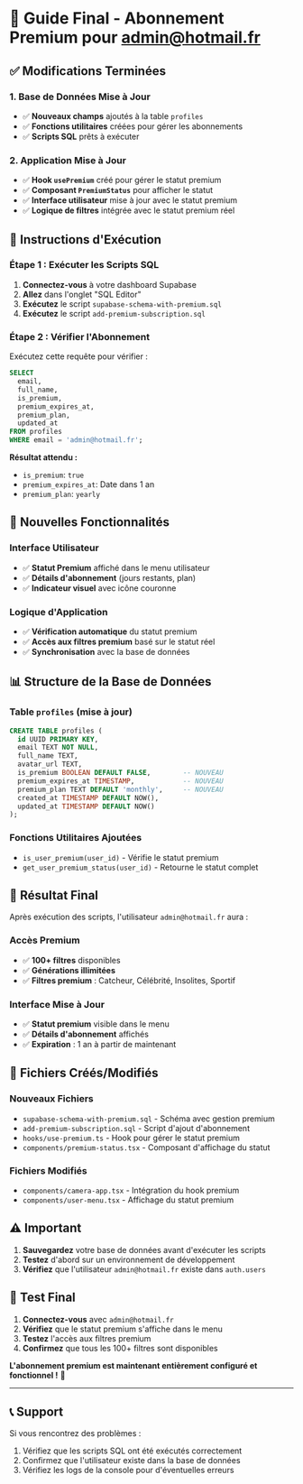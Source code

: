 # 🎯 Guide Final - Abonnement Premium pour admin@hotmail.fr

## ✅ **Modifications Terminées**

### **1. Base de Données Mise à Jour**
- ✅ **Nouveaux champs** ajoutés à la table `profiles`
- ✅ **Fonctions utilitaires** créées pour gérer les abonnements
- ✅ **Scripts SQL** prêts à exécuter

### **2. Application Mise à Jour**
- ✅ **Hook `usePremium`** créé pour gérer le statut premium
- ✅ **Composant `PremiumStatus`** pour afficher le statut
- ✅ **Interface utilisateur** mise à jour avec le statut premium
- ✅ **Logique de filtres** intégrée avec le statut premium réel

## 🚀 **Instructions d'Exécution**

### **Étape 1 : Exécuter les Scripts SQL**

1. **Connectez-vous** à votre dashboard Supabase
2. **Allez** dans l'onglet "SQL Editor"
3. **Exécutez** le script `supabase-schema-with-premium.sql`
4. **Exécutez** le script `add-premium-subscription.sql`

### **Étape 2 : Vérifier l'Abonnement**

Exécutez cette requête pour vérifier :

```sql
SELECT 
  email,
  full_name,
  is_premium,
  premium_expires_at,
  premium_plan,
  updated_at
FROM profiles 
WHERE email = 'admin@hotmail.fr';
```

**Résultat attendu :**
- `is_premium`: `true`
- `premium_expires_at`: Date dans 1 an
- `premium_plan`: `yearly`

## 🎨 **Nouvelles Fonctionnalités**

### **Interface Utilisateur**
- ✅ **Statut Premium** affiché dans le menu utilisateur
- ✅ **Détails d'abonnement** (jours restants, plan)
- ✅ **Indicateur visuel** avec icône couronne

### **Logique d'Application**
- ✅ **Vérification automatique** du statut premium
- ✅ **Accès aux filtres premium** basé sur le statut réel
- ✅ **Synchronisation** avec la base de données

## 📊 **Structure de la Base de Données**

### **Table `profiles` (mise à jour)**
```sql
CREATE TABLE profiles (
  id UUID PRIMARY KEY,
  email TEXT NOT NULL,
  full_name TEXT,
  avatar_url TEXT,
  is_premium BOOLEAN DEFAULT FALSE,        -- NOUVEAU
  premium_expires_at TIMESTAMP,            -- NOUVEAU
  premium_plan TEXT DEFAULT 'monthly',     -- NOUVEAU
  created_at TIMESTAMP DEFAULT NOW(),
  updated_at TIMESTAMP DEFAULT NOW()
);
```

### **Fonctions Utilitaires Ajoutées**
- `is_user_premium(user_id)` - Vérifie le statut premium
- `get_user_premium_status(user_id)` - Retourne le statut complet

## 🎯 **Résultat Final**

Après exécution des scripts, l'utilisateur `admin@hotmail.fr` aura :

### **Accès Premium**
- ✅ **100+ filtres** disponibles
- ✅ **Générations illimitées**
- ✅ **Filtres premium** : Catcheur, Célébrité, Insolites, Sportif

### **Interface Mise à Jour**
- ✅ **Statut premium** visible dans le menu
- ✅ **Détails d'abonnement** affichés
- ✅ **Expiration** : 1 an à partir de maintenant

## 🔧 **Fichiers Créés/Modifiés**

### **Nouveaux Fichiers**
- `supabase-schema-with-premium.sql` - Schéma avec gestion premium
- `add-premium-subscription.sql` - Script d'ajout d'abonnement
- `hooks/use-premium.ts` - Hook pour gérer le statut premium
- `components/premium-status.tsx` - Composant d'affichage du statut

### **Fichiers Modifiés**
- `components/camera-app.tsx` - Intégration du hook premium
- `components/user-menu.tsx` - Affichage du statut premium

## ⚠️ **Important**

1. **Sauvegardez** votre base de données avant d'exécuter les scripts
2. **Testez** d'abord sur un environnement de développement
3. **Vérifiez** que l'utilisateur `admin@hotmail.fr` existe dans `auth.users`

## 🎉 **Test Final**

1. **Connectez-vous** avec `admin@hotmail.fr`
2. **Vérifiez** que le statut premium s'affiche dans le menu
3. **Testez** l'accès aux filtres premium
4. **Confirmez** que tous les 100+ filtres sont disponibles

**L'abonnement premium est maintenant entièrement configuré et fonctionnel !** 🎊

---

## 📞 **Support**

Si vous rencontrez des problèmes :
1. Vérifiez que les scripts SQL ont été exécutés correctement
2. Confirmez que l'utilisateur existe dans la base de données
3. Vérifiez les logs de la console pour d'éventuelles erreurs
